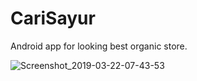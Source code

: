 # CariSayur
Android app for looking best organic store.

![Screenshot_2019-03-22-07-43-53](https://user-images.githubusercontent.com/39650309/59553966-eb91ac80-8fc6-11e9-811d-82fe021594cb.png)
